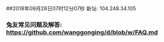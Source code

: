 ##2018年09月28日07时12分07秒 新址: 104.248.34.105
### 兔友常见问题及解答: https://github.com/wanggonging/d/blob/w/FAQ.md
